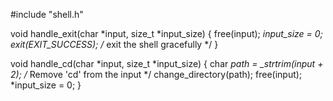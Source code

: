 #include "shell.h"


void handle_exit(char *input, size_t *input_size)
{
    free(input);
    *input_size = 0;
    exit(EXIT_SUCCESS); /* exit the shell gracefully */
}

void handle_cd(char *input, size_t *input_size)
{
    char *path = _strtrim(input + 2); /* Remove 'cd' from the input */
    change_directory(path);
    free(input);
    *input_size = 0;
}